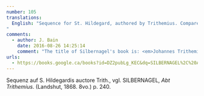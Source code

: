 ```yaml
---
number: 105
translations:
  English: "Sequence for St. Hildegard, authored by Trithemius. Compare SILBERNAGEL, Abbot Trithemius.(Landshut, 1868. 8vo.) p. 240. [Trans. J. Bain]
"
comments:
  - author: J. Bain
    date: 2016-08-26 14:25:14
    comment: "The title of Silbernagel's book is: <em>Johannes Trithemius: eine Monographie</em>. On p. 240 Silbefnagel says that Trithemius wrote a sequence for St. Hildegard (in a long list of sequences, prayers etc. that he wrote for other saints), but he doesn't provide the text of the sequence."
urls:
  - https://books.google.ca/books?id=DZ2pubLg_KEC&dq=SILBERNAGEL%2C%20Abt%20Trithemius&pg=PA240#v=onepage&q&f=false
---
```


Sequenz auf S. Hildegardis auctore Trith., vgl. SILBERNAGEL, <em>Abt Trithemius</em>. (Landshut, 1868. 8vo.) p. 240.
